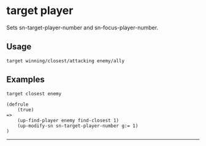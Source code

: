 # target player
Sets sn-target-player-number and sn-focus-player-number.
## Usage
```
target winning/closest/attacking enemy/ally
```
## Examples
```
target closest enemy
```
```
(defrule
    (true)
=>
    (up-find-player enemy find-closest 1)
    (up-modify-sn sn-target-player-number g:= 1)
)

```
---

